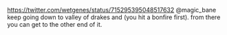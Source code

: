 https://twitter.com/wetgenes/status/715295395048517632 @magic_bane keep going down to valley of drakes and (you hit a bonfire first). from there you can get to the other end of it.